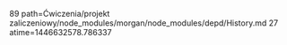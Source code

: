 89 path=Ćwiczenia/projekt zaliczeniowy/node_modules/morgan/node_modules/depd/History.md
27 atime=1446632578.786337
